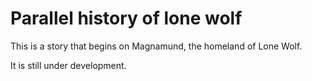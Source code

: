 # Parallel history of lone wolf

This is a story that begins on Magnamund, the homeland of Lone Wolf.

It is still under development.
